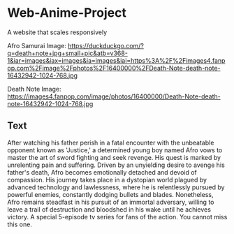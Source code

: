 # Web-Anime-Project
A website that scales responsively

Afro Samurai Image:
https://duckduckgo.com/?q=death+note+jpg+small+pic&atb=v368-1&iar=images&iax=images&ia=images&iai=https%3A%2F%2Fimages4.fanpop.com%2Fimage%2Fphotos%2F16400000%2FDeath-Note-death-note-16432942-1024-768.jpg

Death Note Image:
https://images4.fanpop.com/image/photos/16400000/Death-Note-death-note-16432942-1024-768.jpg

## Text
After watching his father perish in a fatal encounter with the unbeatable opponent known as 'Justice,' a determined young boy named Afro vows to master the art of sword fighting and seek revenge. 
His quest is marked by unrelenting pain and suffering. Driven by an unyielding desire to avenge his father's death, Afro becomes emotionally detached and devoid of compassion. 
His journey takes place in a dystopian world plagued by advanced technology and lawlessness, where he is relentlessly pursued by powerful enemies, constantly dodging bullets and blades. 
Nonetheless, Afro remains steadfast in his pursuit of an immortal adversary, willing to leave a trail of destruction and bloodshed in his wake until he achieves victory.
A special 5-episode tv series for fans of the action. You cannot miss this one.
